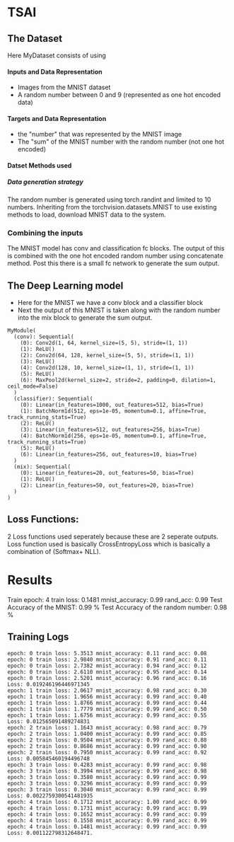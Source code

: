 # TSAI

## The Dataset
Here MyDataset consists of using <br>
#### Inputs and Data Representation <br>
* Images from the MNIST dataset
* A random number between 0 and 9 (represented as one hot encoded data) <br>
#### Targets and Data Representation<br>
* the "number" that was represented by the MNIST image
* The "sum" of the MNIST number with the random number (not one hot encoded)
#### Datset Methods used 
##### Data generation strategy
The random number is generated using torch.randint and limited to 10 numbers.
Inheriting from the torchvision.datasets.MNIST to use existing methods to load, download MNIST data to the system.

### Combining the inputs
The MNIST model has conv and classification fc blocks. The output of this is combined with the one hot encoded random number
using concatenate method. Post this there is a small fc network to generate the sum output.

## The Deep Learning model
* Here for the MNIST we have a conv block and a classifier block
* Next the output of this MNIST is taken along with the random number into the mix block to generate the sum output.

```
MyModule(
  (conv): Sequential(
    (0): Conv2d(1, 64, kernel_size=(5, 5), stride=(1, 1))
    (1): ReLU()
    (2): Conv2d(64, 128, kernel_size=(5, 5), stride=(1, 1))
    (3): ReLU()
    (4): Conv2d(128, 10, kernel_size=(1, 1), stride=(1, 1))
    (5): ReLU()
    (6): MaxPool2d(kernel_size=2, stride=2, padding=0, dilation=1, ceil_mode=False)
  )
  (classifier): Sequential(
    (0): Linear(in_features=1000, out_features=512, bias=True)
    (1): BatchNorm1d(512, eps=1e-05, momentum=0.1, affine=True, track_running_stats=True)
    (2): ReLU()
    (3): Linear(in_features=512, out_features=256, bias=True)
    (4): BatchNorm1d(256, eps=1e-05, momentum=0.1, affine=True, track_running_stats=True)
    (5): ReLU()
    (6): Linear(in_features=256, out_features=10, bias=True)
  )
  (mix): Sequential(
    (0): Linear(in_features=20, out_features=50, bias=True)
    (1): ReLU()
    (2): Linear(in_features=50, out_features=20, bias=True)
  )
)
```

## Loss Functions:
2 Loss functions used seperately because these are 2 seperate outputs.
Loss function used is basically CrossEntropyLoss which is basically a combination of (Softmax+ NLL).

# Results
Train epoch: 4 train loss: 0.1481 mnist_accuracy: 0.99 rand_acc: 0.99
Test Accuracy of the MNIST: 0.99 %
Test Accuracy of the random number: 0.98 %

## Training Logs
```
epoch: 0 train loss: 5.3513 mnist_accuracy: 0.11 rand_acc: 0.08
epoch: 0 train loss: 2.9840 mnist_accuracy: 0.91 rand_acc: 0.11
epoch: 0 train loss: 2.7382 mnist_accuracy: 0.94 rand_acc: 0.12
epoch: 0 train loss: 2.6110 mnist_accuracy: 0.95 rand_acc: 0.14
epoch: 0 train loss: 2.5201 mnist_accuracy: 0.96 rand_acc: 0.16
Loss: 0.019246196446971345
epoch: 1 train loss: 2.0617 mnist_accuracy: 0.98 rand_acc: 0.30
epoch: 1 train loss: 1.9656 mnist_accuracy: 0.99 rand_acc: 0.40
epoch: 1 train loss: 1.8766 mnist_accuracy: 0.99 rand_acc: 0.44
epoch: 1 train loss: 1.7779 mnist_accuracy: 0.99 rand_acc: 0.50
epoch: 1 train loss: 1.6756 mnist_accuracy: 0.99 rand_acc: 0.55
Loss: 0.012565091489274831
epoch: 2 train loss: 1.1643 mnist_accuracy: 0.98 rand_acc: 0.79
epoch: 2 train loss: 1.0400 mnist_accuracy: 0.99 rand_acc: 0.85
epoch: 2 train loss: 0.9504 mnist_accuracy: 0.99 rand_acc: 0.88
epoch: 2 train loss: 0.8686 mnist_accuracy: 0.99 rand_acc: 0.90
epoch: 2 train loss: 0.7950 mnist_accuracy: 0.99 rand_acc: 0.92
Loss: 0.005845460194496748
epoch: 3 train loss: 0.4283 mnist_accuracy: 0.99 rand_acc: 0.98
epoch: 3 train loss: 0.3994 mnist_accuracy: 0.99 rand_acc: 0.98
epoch: 3 train loss: 0.3580 mnist_accuracy: 0.99 rand_acc: 0.99
epoch: 3 train loss: 0.3296 mnist_accuracy: 0.99 rand_acc: 0.99
epoch: 3 train loss: 0.3040 mnist_accuracy: 0.99 rand_acc: 0.99
Loss: 0.0022759300541481935
epoch: 4 train loss: 0.1712 mnist_accuracy: 1.00 rand_acc: 0.99
epoch: 4 train loss: 0.1731 mnist_accuracy: 0.99 rand_acc: 0.99
epoch: 4 train loss: 0.1652 mnist_accuracy: 0.99 rand_acc: 0.99
epoch: 4 train loss: 0.1558 mnist_accuracy: 0.99 rand_acc: 0.99
epoch: 4 train loss: 0.1481 mnist_accuracy: 0.99 rand_acc: 0.99
Loss: 0.001122798312648471.
```